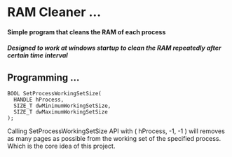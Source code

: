 # RAM Cleaner ...

#### Simple program that cleans the RAM of each process
##### Designed to work at windows startup to clean the RAM repeatedly after certain time interval



## Programming ...

```
BOOL SetProcessWorkingSetSize(
  HANDLE hProcess,
  SIZE_T dwMinimumWorkingSetSize,
  SIZE_T dwMaximumWorkingSetSize
);
```

Calling SetProcessWorkingSetSize API with ( hProcess, -1, -1 ) will removes as many pages as possible from the working set of the specified process. Which is the core idea of this project. 

